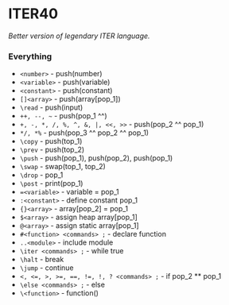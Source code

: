 # ITER40
*Better version of legendary ITER language.*

### Everything
- ```<number>``` - push(number)
- ```<variable>``` - push(variable)
- ```<constant>``` - push(constant)
- ```[]<array>``` - push(array[pop_1])
- ```\read``` - push(input)
- ```++, --, ~``` - push(pop_1 ^^)
- ```+, -, *, /, %, ^, &, |, <<, >>``` - push(pop_2 ^^ pop_1)
- ```*/, *%``` - push(pop_3 ^^ pop_2 ^^ pop_1)
- ```\copy``` - push(top_1)
- ```\prev``` - push(top_2)
- ```\push``` - push(pop_1), push(pop_2), push(pop_1)
- ```\swap``` - swap(top_1, top_2)
- ```\drop``` - pop_1
- ```\post``` - print(pop_1)
- ```=<variable>``` - variable = pop_1
- ```:<constant>``` - define constant pop_1
- ```{}<array>``` - array\[pop_2\] = pop_1
- ```$<array>``` - assign heap array\[pop_1\]
- ```@<array>``` - assign static array\[pop_1\]
- ```#<function> <commands> ;``` - declare function
- ```..<module>``` - include module
- ```\iter <commands> ;``` - while true
- ```\halt``` - break
- ```\jump``` - continue
- ```<, <=, >, >=, ==, !=, !, ? <commands> ;``` - if pop_2 ** pop_1
- ```\else <commands> ;``` - else
- ```\<function>``` - function()